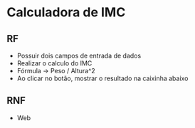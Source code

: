 # Calculadora de IMC

## RF
- Possuir dois campos de entrada de dados
- Realizar o calculo do IMC
- Fórmula -> Peso / Altura^2
- Ao clicar no botão, mostrar o resultado na caixinha abaixo

## RNF
- Web